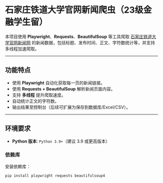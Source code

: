 # 石家庄铁道大学官网新闻爬虫（23级金融学生留）

本项目使用 **Playwright**、**Requests**、**BeautifulSoup** 等工具爬取 [石家庄铁道大学官网新闻网](https://xcbnew.stdu.edu.cn/news) 的新闻数据，包括标题、发布时间、正文、字符数统计等，并支持多线程加速爬取。

---

## 功能特点

- 使用 **Playwright** 自动化获取每一页的新闻链接。
- 使用 **Requests + BeautifulSoup** 解析新闻页面内容。
- 支持 **多线程** 提升爬取速度。
- 自动统计正文的字符数。
- 输出结果至控制台（后续可扩展为保存到数据库/Excel/CSV）。

---

## 环境要求

- **Python 版本**: `Python 3.9+`（建议 3.9 或更高版本）

### 依赖库

安装依赖库：
```bash
pip install playwright requests beautifulsoup4
